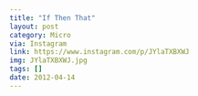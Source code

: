 ```yaml
---
title: "If Then That"
layout: post
category: Micro
via: Instagram
link: https://www.instagram.com/p/JYlaTXBXWJ
img: JYlaTXBXWJ.jpg
tags: []
date: 2012-04-14
---
```


